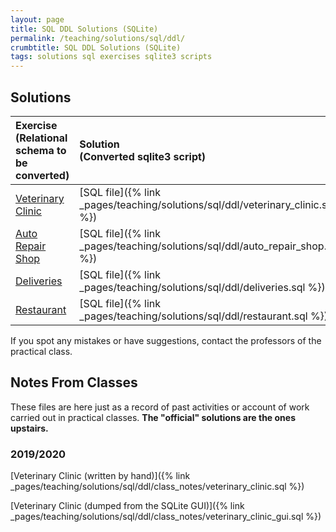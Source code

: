 ```yaml
---
layout: page
title: SQL DDL Solutions (SQLite)
permalink: /teaching/solutions/sql/ddl/
crumbtitle: SQL DDL Solutions (SQLite)
tags: solutions sql exercises sqlite3 scripts
---
```


## Solutions

| **Exercise** <br />(Relational schema to be converted)       | **Solution** <br />(Converted sqlite3 script)                |
| :----------------------------------------------------------- | :----------------------------------------------------------- |
| [Veterinary Clinic](/teaching/solutions/uml/conversion_to_relational/#veterinary-clinic) | [SQL file]({% link _pages/teaching/solutions/sql/ddl/veterinary_clinic.sql %}) |
| [Auto Repair Shop](/teaching/solutions/uml/conversion_to_relational/#auto-repair-shop)   | [SQL file]({% link _pages/teaching/solutions/sql/ddl/auto_repair_shop.sql %}) |
| [Deliveries](/teaching/solutions/uml/conversion_to_relational/#deliveries)         | [SQL file]({% link _pages/teaching/solutions/sql/ddl/deliveries.sql %}) |
| [Restaurant](/teaching/solutions/uml/conversion_to_relational/#restaurant)         | [SQL file]({% link _pages/teaching/solutions/sql/ddl/restaurant.sql %}) |


If you spot any mistakes or have suggestions, contact the professors of the practical class.

## Notes From Classes

These files are here just as a record of past activities or account of work carried out in practical classes. **The "official" solutions are the ones upstairs.**

### 2019/2020

[Veterinary Clinic (written by hand)]({% link _pages/teaching/solutions/sql/ddl/class_notes/veterinary_clinic.sql %})

[Veterinary Clinic (dumped from the SQLite GUI)]({% link _pages/teaching/solutions/sql/ddl/class_notes/veterinary_clinic_gui.sql %})
